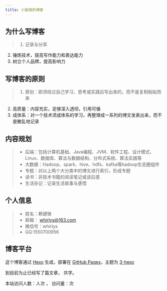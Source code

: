 ```yaml
---
title: 小旋锋的博客
---
```



## 为什么写博客
> 1. 记录与分享
2. 锤炼技术，提高写作能力和表达能力
3. 树立个人品牌，提高影响力

## 写博客的原则
> 1. 原创：即须经过自己学习、思考或实践后写出来的，而不是复制粘贴而来
2. 高质量：内容充实，足够深入透彻，引用可循
3. 成体系：对一个技术须成体系的学习，再整理成一系列的博文发表出来，而不是散乱地记录


## 内容规划
> * 后端：包括计算机基础、Java编程、JVM、软件工程、设计模式、Linux、数据库、算法与数据结构、分布式系统、算法实践等
> * 大数据：Hadoop、spark、hive、hdfs、kafka等hadoop生态圈组件
> * 专题：对以上两个大分类中的博文进行索引，形成专题
> * 读书：非技术书籍的阅读笔记或读后感
> * 生活杂记：记录生活故事与感悟


## 个人信息

> * 姓名：赖键锋
> * 邮箱： whirlys@163.com
> * 微信号：whirlys 
> * QQ:1550700956



## 博客平台
这个博客通过 [Hexo](https://hexo.io/) 生成，部署在 [GitHub Pages](https://pages.github.com/)，主题为 [3-hexo](https://github.com/yelog/hexo-theme-3-hexo) 

到目前为止已经写了<code class="article_number"></code>篇文章， 共<code class="site_word_count"></code>字。

本站访问人数：<code class="site_uv"></code>人次 ， 访问量：<code class="site_pv"></code>次
